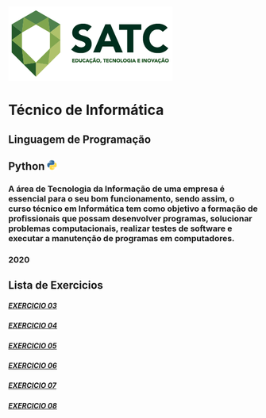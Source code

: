 ![logo satc](https://github.com/DedeApenas/infosatc-lp-avaliativo-01/blob/master/unnamed.png)

# Técnico de Informática
## Linguagem de Programação
## Python         ![gif python](https://github.com/DedeApenas/infosatc-lp-avaliativo-01/blob/master/picasion.com_9e88b953c64c564a82538a8c473daf95.gif) 
### A área de Tecnologia da Informação de uma empresa é essencial para o seu bom funcionamento, sendo assim, o curso técnico em Informática tem como objetivo a formação de profissionais que possam desenvolver programas, solucionar problemas computacionais, realizar testes de software e executar a manutenção de programas em computadores.
### 2020

## Lista de Exercicios
##### [EXERCICIO 03](https://github.com/DedeApenas/infosatc-lp-avaliativo-02/blob/master/Exercicio03.py)
##### [EXERCICIO 04](https://github.com/DedeApenas/infosatc-lp-avaliativo-02/blob/master/Exercicio04.py)
##### [EXERCICIO 05](https://github.com/DedeApenas/infosatc-lp-avaliativo-02/blob/master/Exercicio05.py)
##### [EXERCICIO 06](https://github.com/DedeApenas/infosatc-lp-avaliativo-02/blob/master/Exercicio06.py)
##### [EXERCICIO 07](https://github.com/DedeApenas/infosatc-lp-avaliativo-02/blob/master/Exercicio07.py)
##### [EXERCICIO 08](https://github.com/DedeApenas/infosatc-lp-avaliativo-02/blob/master/Exercicio08.py)
